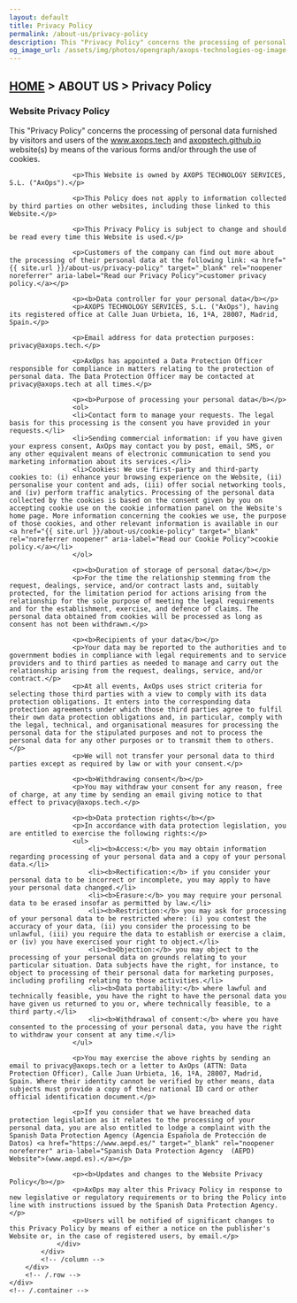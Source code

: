```yaml
---
layout: default
title: Privacy Policy
permalink: /about-us/privacy-policy
description: This "Privacy Policy" concerns the processing of personal data furnished by users of the www.axops.tech and axopx.tech website(s) by means of the various forms and/or through the use of cookies.
og_image_url: /assets/img/photos/opengraph/axops-technologies-og-image-v1.jpg
---
```

<section class="wrapper bg-light">
    <div class="container py-14 py-md-16">
        <div class="row mb-3">
            <div class="col-md-10 col-lg-12 col-xl-10 col-xxl-9 mx-auto text-center" data-cues="slideInDown" data-group="page-title" data-delay="100">
                <h2 class="fs-15 text-uppercase text-muted mb-3"><a href="{{ site.url }}">HOME</a> > ABOUT US > Privacy Policy</h2>
                <h3 class="display-4 mb-7 px-lg-19 px-xl-18">Website Privacy Policy</h3>
                <!-- <hr /> -->
            </div>
            <!--/column -->
        </div>
        <!--/.row -->
        <div class="row card mt-8 mt-md-2">
            <div class="card-body col-md-10 offset-md-1 text-justify" data-cues="slideInDown" data-group="page-title" data-delay="100">
                <div>
                    <p>This "Privacy Policy" concerns the processing of personal data furnished by visitors and users of the <a href="https://www.axops.tech" target="_blank" rel="noreferrer noopener" aria-label="AxOps Website">www.axops.tech</a> and <a href="https://axopstech.github.io" target="_blank" rel="noreferrer noopener" aria-label="AxOps Website">axopstech.github.io</a> website(s) by means of the various forms and/or through the use of cookies.</p>

                    <p>This Website is owned by AXOPS TECHNOLOGY SERVICES, S.L. ("AxOps").</p>

                    <p>This Policy does not apply to information collected by third parties on other websites, including those linked to this Website.</p>

                    <p>This Privacy Policy is subject to change and should be read every time this Website is used.</p>

                    <p>Customers of the company can find out more about the processing of their personal data at the following link: <a href="{{ site.url }}/about-us/privacy-policy" target="_blank" rel="noopener noreferrer" aria-label="Read our Privacy Policy">customer privacy policy.</a></p>

                    <p><b>Data controller for your personal data</b></p>
                    <p>AXOPS TECHNOLOGY SERVICES, S.L. ("AxOps"), having its registered office at Calle Juan Urbieta, 16, 1ºA, 28007, Madrid, Spain.</p>

                    <p>Email address for data protection purposes: privacy@axops.tech.</p>

                    <p>AxOps has appointed a Data Protection Officer responsible for compliance in matters relating to the protection of personal data. The Data Protection Officer may be contacted at privacy@axops.tech at all times.</p>

                    <p><b>Purpose of processing your personal data</b></p>
                    <ol>
                    <li>Contact form to manage your requests. The legal basis for this processing is the consent you have provided in your requests.</li>
                    <li>Sending commercial information: if you have given your express consent, AxOps may contact you by post, email, SMS, or any other equivalent means of electronic communication to send you marketing information about its services.</li>
                    <li>Cookies: We use first-party and third-party cookies to: (i) enhance your browsing experience on the Website, (ii) personalise your content and ads, (iii) offer social networking tools, and (iv) perform traffic analytics. Processing of the personal data collected by the cookies is based on the consent given by you on accepting cookie use on the cookie information panel on the Website's home page. More information concerning the cookies we use, the purpose of those cookies, and other relevant information is available in our <a href="{{ site.url }}/about-us/cookie-policy" target="_blank" rel="noreferrer noopener" aria-label="Read our Cookie Policy">cookie policy.</a></li>
                    </ol>

                    <p><b>Duration of storage of personal data</b></p>
                    <p>For the time the relationship stemming from the request, dealings, service, and/or contract lasts and, suitably protected, for the limitation period for actions arising from the relationship for the sole purpose of meeting the legal requirements and for the establishment, exercise, and defence of claims. The personal data obtained from cookies will be processed as long as consent has not been withdrawn.</p>

                    <p><b>Recipients of your data</b></p>
                    <p>Your data may be reported to the authorities and to government bodies in compliance with legal requirements and to service providers and to third parties as needed to manage and carry out the relationship arising from the request, dealings, service, and/or contract.</p>
                    <p>At all events, AxOps uses strict criteria for selecting those third parties with a view to comply with its data protection obligations. It enters into the corresponding data protection agreements under which those third parties agree to fulfil their own data protection obligations and, in particular, comply with the legal, technical, and organisational measures for processing the personal data for the stipulated purposes and not to process the personal data for any other purposes or to transmit them to others.</p>
                    <p>We will not transfer your personal data to third parties except as required by law or with your consent.</p>

                    <p><b>Withdrawing consent</b></p>
                    <p>You may withdraw your consent for any reason, free of charge, at any time by sending an email giving notice to that effect to privacy@axops.tech.</p>

                    <p><b>Data protection rights</b></p>
                    <p>In accordance with data protection legislation, you are entitled to exercise the following rights:</p>
                    <ul>
                        <li><b>Access:</b> you may obtain information regarding processing of your personal data and a copy of your personal data.</li>
                        <li><b>Rectification:</b> if you consider your personal data to be incorrect or incomplete, you may apply to have your personal data changed.</li>
                        <li><b>Erasure:</b> you may require your personal data to be erased insofar as permitted by law.</li>
                        <li><b>Restriction:</b> you may ask for processing of your personal data to be restricted where: (i) you contest the accuracy of your data, (ii) you consider the processing to be unlawful, (iii) you require the data to establish or exercise a claim, or (iv) you have exercised your right to object.</li>
                        <li><b>Objection:</b> you may object to the processing of your personal data on grounds relating to your particular situation. Data subjects have the right, for instance, to object to processing of their personal data for marketing purposes, including profiling relating to those activities.</li>
                        <li><b>Data portability:</b> where lawful and technically feasible, you have the right to have the personal data you have given us returned to you or, where technically feasible, to a third party.</li>
                        <li><b>Withdrawal of consent:</b> where you have consented to the processing of your personal data, you have the right to withdraw your consent at any time.</li>
                    </ul>

                    <p>You may exercise the above rights by sending an email to privacy@axops.tech or a letter to AxOps (ATTN: Data Protection Officer), Calle Juan Urbieta, 16, 1ºA, 28007, Madrid, Spain. Where their identity cannot be verified by other means, data subjects must provide a copy of their national ID card or other official identification document.</p>

                    <p>If you consider that we have breached data protection legislation as it relates to the processing of your personal data, you are also entitled to lodge a complaint with the Spanish Data Protection Agency (Agencia Española de Protección de Datos) <a href="https://www.aepd.es/" target="_blank" rel="noopener noreferrer" aria-label="Spanish Data Protection Agency  (AEPD) Website">(www.aepd.es).</a></p>

                    <p><b>Updates and changes to the Website Privacy Policy</b></p>
                    <p>AxOps may alter this Privacy Policy in response to new legislative or regulatory requirements or to bring the Policy into line with instructions issued by the Spanish Data Protection Agency.</p>
                    <p>Users will be notified of significant changes to this Privacy Policy by means of either a notice on the publisher's Website or, in the case of registered users, by email.</p>
                </div>
            </div>
            <!-- /column -->
        </div>
        <!-- /.row -->    
    </div>
    <!-- /.container -->
</section>
<!-- /section -->